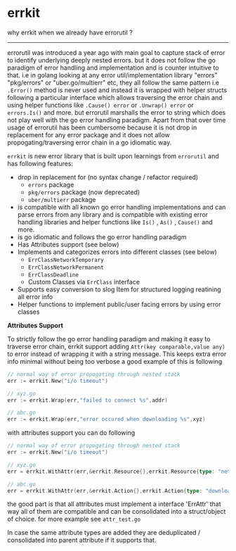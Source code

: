 # errkit

why errkit when we already have errorutil ? 

----

errorutil was introduced a year ago with main goal to capture stack of error to identify underlying deeply nested errors. but it does not follow the go paradigm of error handling and implementation and is counter intuitive to that. i.e in golang looking at any error util/implementation library "errors" "pkg/errors" or "uber.go/multierr" etc, they all follow the same pattern i.e `.Error()` method is never used and instead it is wrapped with helper structs following a particular interface which allows traversing the error chain and using helper functions like `.Cause() error` or `.Unwrap() error` or `errors.Is()` and more. but errorutil marshalls the error to string which does not play well with the go error handling paradigm. Apart from that over time usage of errorutil has been cumbersome because it is not drop in replacement for any error package and it does not allow propogating/traversing error chain in a go idiomatic way.


`errkit` is new error library that is built upon learnings from `errorutil` and has following features:

- drop in replacement for (no syntax change / refactor required)
    - `errors` package
    - `pkg/errors` package (now deprecated)
    - `uber/multierr` package
- is compatible with all known go error handling implementations and can parse errors from any library and is compatible with existing error handling libraries and helper functions like `Is()` , `As()` , `Cause()` and more.
- is go idiomatic and follows the go error handling paradigm
- Has Attributes support (see below)
- Implements and categorizes errors into different classes (see below)
    - `ErrClassNetworkTemporary`
    - `ErrClassNetworkPermanent`
    - `ErrClassDeadline`
    - Custom Classes via `ErrClass` interface
- Supports easy conversion to slog Item for structured logging reatining all error info
- Helper functions to implement public/user facing errors by using error classes


**Attributes Support**

To strictly follow the go error handling paradigm and making it easy to traverse error chain, errkit support adding `Attr(key comparable,value any)` to error instead of wrapping it with a string message. This keeps extra error info minimal without being too verbose a good example of this is following

```go
// normal way of error propogating through nested stack
err := errkit.New("i/o timeout")

// xyz.go
err := errkit.Wrap(err,"failed to connect %s",addr)

// abc.go
err := errkit.Wrap(err,"error occured when downloading %s",xyz)
```

with attributes support you can do following

```go
// normal way of error propogating through nested stack
err := errkit.New("i/o timeout")

// xyz.go
err = errkit.WithAttr(err,&errkit.Resource{},errkit.Resource{type: "network",add: addr})

// abc.go
err = errkit.WithAttr(err,&errkit.Action{},errkit.Action{type: "download"})
```

the good part is that all attributes must implement a interface 'ErrAttr' that way all of them are compatible and can be consolidated into a struct/object of choice. for more example see `attr_test.go`

In case the same attribute types are added they are deduplicated / consolidated into parent attribute if it supports that.